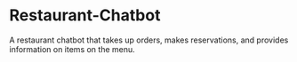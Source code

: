 # Restaurant-Chatbot
A restaurant chatbot that takes up orders, makes reservations, and provides information on items on the menu.

